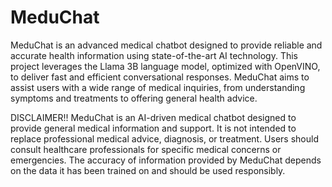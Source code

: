 # MeduChat
MeduChat is an advanced medical chatbot designed to provide reliable and accurate health information using state-of-the-art AI technology. This project leverages the Llama 3B language model, optimized with OpenVINO, to deliver fast and efficient conversational responses. MeduChat aims to assist users with a wide range of medical inquiries, from understanding symptoms and treatments to offering general health advice.

DISCLAIMER!!
MeduChat is an AI-driven medical chatbot designed to provide general medical information and support. It is not intended to replace professional medical advice, diagnosis, or treatment. Users should consult healthcare professionals for specific medical concerns or emergencies. The accuracy of information provided by MeduChat depends on the data it has been trained on and should be used responsibly.
